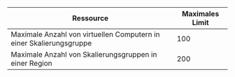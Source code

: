 | Ressource | Maximales Limit |
| --- | --- |
| Maximale Anzahl von virtuellen Computern in einer Skalierungsgruppe |100 |
| Maximale Anzahl von Skalierungsgruppen in einer Region |200 |



<!--HONumber=Nov16_HO3-->



